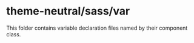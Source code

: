 # theme-neutral/sass/var

This folder contains variable declaration files named by their component class.
